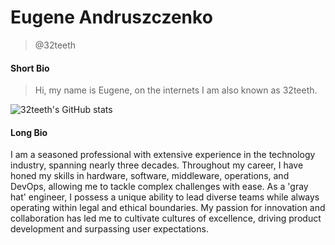 # Eugene Andruszczenko
> @32teeth

#### Short Bio
> Hi, my name is Eugene, on the internets I am also known as 32teeth.

![32teeth's GitHub stats](https://streak-stats.demolab.com/?user=32teeth&theme=graywhite&border_radius=10&card_width=720&type=png&fire=EB275C&stroke=EEEEEE&ring=DDDDDD&sideLabels=EB275C&dates=999999)

#### Long Bio
I am a seasoned professional with extensive experience in the technology industry, spanning nearly three decades. Throughout my career, I have honed my skills in hardware, software, middleware, operations, and DevOps, allowing me to tackle complex challenges with ease. As a 'gray hat' engineer, I possess a unique ability to lead diverse teams while always operating within legal and ethical boundaries. My passion for innovation and collaboration has led me to cultivate cultures of excellence, driving product development and surpassing user expectations.